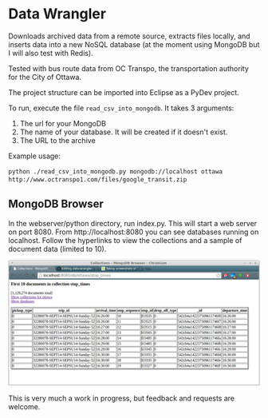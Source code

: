 Data Wrangler
=============
Downloads archived data from a remote source, extracts files locally, and inserts data into a new NoSQL database (at the moment using MongoDB but I will also test with Redis).

Tested with bus route data from OC Transpo, the transportation authority for the City of Ottawa.

The project structure can be imported into Eclipse as a PyDev project. 

To run, execute the file `read_csv_into_mongodb`. It takes 3 arguments:

1. The url for your MongoDB
2. The name of your database. It will be created if it doesn't exist.
3. The URL to the archive

Example usage:
```
python ./read_csv_into_mongodb.py mongodb://localhost ottawa http://www.octranspo1.com/files/google_transit.zip
```
## MongoDB Browser
In the webserver/python directory, run index.py. This will start a web server on port 8080. From http://localhost:8080 you can see databases running on localhost. Follow the hyperlinks to view the collections and a sample of document data (limited to 10).

![MongoDB Browser Screenshot](/DataWrangler/docs/images/MongoDBBrowser.png?raw=true "MongoDB Browser Screenshot")

This is very much a work in progress, but feedback and requests are welcome.
